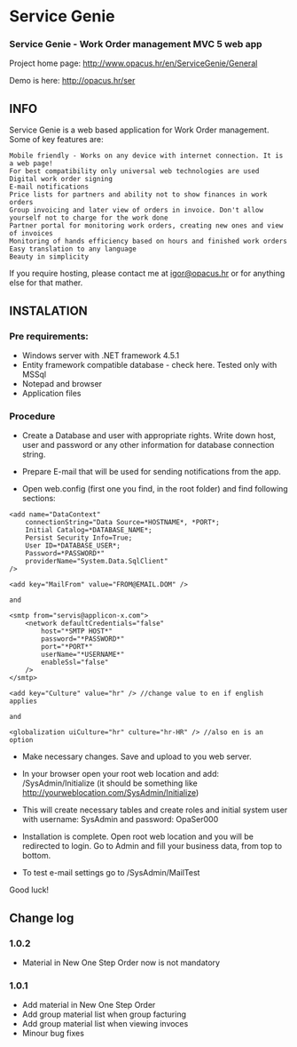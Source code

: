 ﻿Service Genie
=======
### Service Genie - Work Order management MVC 5 web app


Project home page: http://www.opacus.hr/en/ServiceGenie/General

Demo is here: http://opacus.hr/ser


## INFO

Service Genie is a web based application for Work Order management. Some of key features are:


    Mobile friendly - Works on any device with internet connection. It is a web page!
    For best compatibility only universal web technologies are used
    Digital work order signing
    E-mail notifications
    Price lists for partners and ability not to show finances in work orders
    Group invoicing and later view of orders in invoice. Don't allow yourself not to charge for the work done
    Partner portal for monitoring work orders, creating new ones and view of invoices
    Monitoring of hands efficiency based on hours and finished work orders
    Easy translation to any language
    Beauty in simplicity

If you require hosting, please contact me at igor@opacus.hr or for anything else for that mather.


## INSTALATION

### Pre requirements:

- Windows server with .NET framework 4.5.1
- Entity framework compatible database - check here. Tested only with MSSql
- Notepad and browser
- Application files



### Procedure

- Create a Database and user with appropriate rights. Write down host, user and password or any other information for database connection string.

- Prepare E-mail that will be used for sending notifications from the app.

- Open web.config (first one you find, in the root folder) and find following sections:

```
<add name="DataContext"
    connectionString="Data Source=*HOSTNAME*, *PORT*;
    Initial Catalog=*DATABASE_NAME*;
    Persist Security Info=True;
    User ID=*DATABASE_USER*;
    Password=*PASSWORD*" 
    providerName="System.Data.SqlClient"
/>
```

```
<add key="MailFrom" value="FROM@EMAIL.DOM" />

and

<smtp from="servis@applicon-x.com">
    <network defaultCredentials="false" 
        host="*SMTP HOST*" 
        password="*PASSWORD*" 
        port="*PORT*" 
        userName="*USERNAME*" 
        enableSsl="false"
    />
</smtp>
```

```
<add key="Culture" value="hr" /> //change value to en if english applies

and

<globalization uiCulture="hr" culture="hr-HR" /> //also en is an option
```

- Make necessary changes. Save and upload to you web server.

- In your browser open your root web location and add: /SysAdmin/Initialize (it should be something like http://yourweblocation.com/SysAdmin/Initialize)

- This will create necessary tables and create roles and initial system user with username: SysAdmin and password: OpaSer000

- Installation is complete. Open root web location and you will be redirected to login. Go to Admin and fill your business data, from top to bottom.

- To test e-mail settings go to /SysAdmin/MailTest

Good luck!


## Change log

### 1.0.2
- Material in New One Step Order now is not mandatory

### 1.0.1
- Add material in New One Step Order
- Add group material list when group facturing
- Add group material list when viewing invoces
- Minour bug fixes
